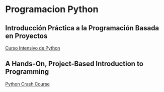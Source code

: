 # Programacion Python
## Introducción Práctica a la Programación Basada en Proyectos

[Curso Intensivo de Python]()

## A Hands-On, Project-Based Introduction to Programming

[Python Crash Course](https://github.com/CamarenaAI/Programacion-Python/tree/main/Python%20Crash%20Course)
